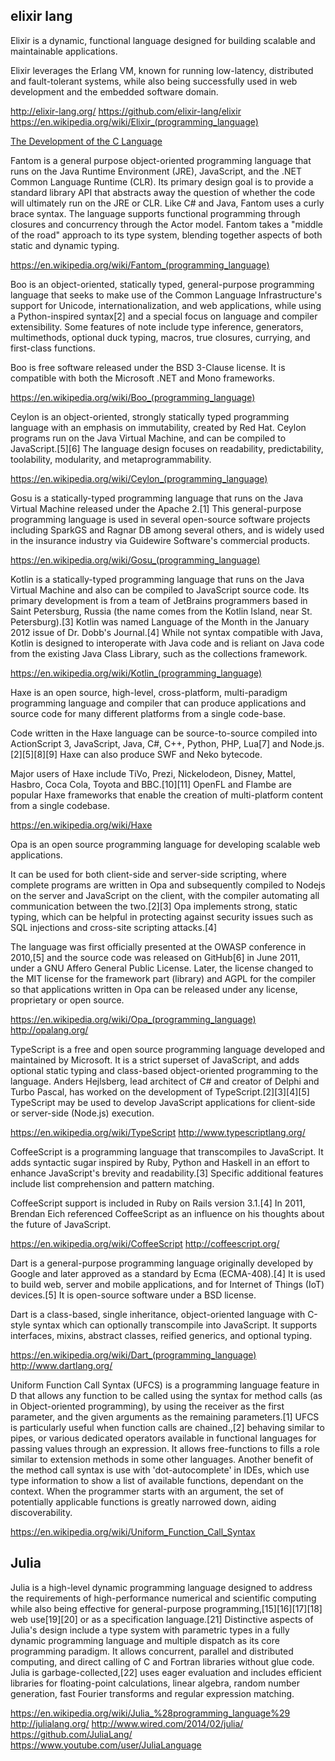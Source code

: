 
<!--
-->

elixir lang
-----------

Elixir is a dynamic, functional language designed for building
scalable and maintainable applications.

Elixir leverages the Erlang VM, known for running low-latency,
distributed and fault-tolerant systems, while also being successfully
used in web development and the embedded software domain.

http://elixir-lang.org/
https://github.com/elixir-lang/elixir
https://en.wikipedia.org/wiki/Elixir_(programming_language)

[The Development of the C Language]( https://www.bell-labs.com/usr/dmr/www/chist.html )

Fantom is a general purpose object-oriented programming language
that runs on the Java Runtime Environment (JRE), JavaScript, and
the .NET Common Language Runtime (CLR).  Its primary design goal
is to provide a standard library API that abstracts away the question
of whether the code will ultimately run on the JRE or CLR. Like C#
and Java, Fantom uses a curly brace syntax. The language supports
functional programming through closures and concurrency through the
Actor model. Fantom takes a "middle of the road" approach to its
type system, blending together aspects of both static and dynamic
typing.

https://en.wikipedia.org/wiki/Fantom_(programming_language)

Boo is an object-oriented, statically typed, general-purpose programming language that seeks to make use of the Common Language Infrastructure's support for Unicode, internationalization, and web applications, while using a Python-inspired syntax[2] and a special focus on language and compiler extensibility. Some features of note include type inference, generators, multimethods, optional duck typing, macros, true closures, currying, and first-class functions.

Boo is free software released under the BSD 3-Clause license. It is compatible with both the Microsoft .NET and Mono frameworks.


https://en.wikipedia.org/wiki/Boo_(programming_language)

Ceylon is an object-oriented, strongly statically typed programming language with an emphasis on immutability, created by Red Hat. Ceylon programs run on the Java Virtual Machine, and can be compiled to JavaScript.[5][6] The language design focuses on readability, predictability, toolability, modularity, and metaprogrammability.

https://en.wikipedia.org/wiki/Ceylon_(programming_language)

Gosu is a statically-typed programming language that runs on the Java Virtual Machine released under the Apache 2.[1] This general-purpose programming language is used in several open-source software projects including SparkGS and Ragnar DB among several others, and is widely used in the insurance industry via Guidewire Software's commercial products.

https://en.wikipedia.org/wiki/Gosu_(programming_language)

Kotlin is a statically-typed programming language that runs on the Java Virtual Machine and also can be compiled to JavaScript source code. Its primary development is from a team of JetBrains programmers based in Saint Petersburg, Russia (the name comes from the Kotlin Island, near St. Petersburg).[3] Kotlin was named Language of the Month in the January 2012 issue of Dr. Dobb's Journal.[4] While not syntax compatible with Java, Kotlin is designed to interoperate with Java code and is reliant on Java code from the existing Java Class Library, such as the collections framework.


https://en.wikipedia.org/wiki/Kotlin_(programming_language)

Haxe is an open source, high-level, cross-platform, multi-paradigm programming language and compiler that can produce applications and source code for many different platforms from a single code-base.

Code written in the Haxe language can be source-to-source compiled into ActionScript 3, JavaScript, Java, C#, C++, Python, PHP, Lua[7] and Node.js.[2][5][8][9] Haxe can also produce SWF and Neko bytecode.

Major users of Haxe include TiVo, Prezi, Nickelodeon, Disney, Mattel, Hasbro, Coca Cola, Toyota and BBC.[10][11] OpenFL and Flambe are popular Haxe frameworks that enable the creation of multi-platform content from a single codebase.

https://en.wikipedia.org/wiki/Haxe

Opa is an open source programming language for developing scalable web applications.

It can be used for both client-side and server-side scripting, where complete programs are written in Opa and subsequently compiled to Nodejs on the server and JavaScript on the client, with the compiler automating all communication between the two.[2][3] Opa implements strong, static typing, which can be helpful in protecting against security issues such as SQL injections and cross-site scripting attacks.[4]

The language was first officially presented at the OWASP conference in 2010,[5] and the source code was released on GitHub[6] in June 2011, under a GNU Affero General Public License. Later, the license changed to the MIT license for the framework part (library) and AGPL for the compiler so that applications written in Opa can be released under any license, proprietary or open source.

https://en.wikipedia.org/wiki/Opa_(programming_language)
http://opalang.org/

TypeScript is a free and open source programming language developed and maintained by Microsoft. It is a strict superset of JavaScript, and adds optional static typing and class-based object-oriented programming to the language. Anders Hejlsberg, lead architect of C# and creator of Delphi and Turbo Pascal, has worked on the development of TypeScript.[2][3][4][5] TypeScript may be used to develop JavaScript applications for client-side or server-side (Node.js) execution.

https://en.wikipedia.org/wiki/TypeScript
http://www.typescriptlang.org/

CoffeeScript is a programming language that transcompiles to JavaScript. It adds syntactic sugar inspired by Ruby, Python and Haskell in an effort to enhance JavaScript's brevity and readability.[3] Specific additional features include list comprehension and pattern matching.

CoffeeScript support is included in Ruby on Rails version 3.1.[4] In 2011, Brendan Eich referenced CoffeeScript as an influence on his thoughts about the future of JavaScript.

https://en.wikipedia.org/wiki/CoffeeScript
http://coffeescript.org/

Dart is a general-purpose programming language originally developed by Google and later approved as a standard by Ecma (ECMA-408).[4] It is used to build web, server and mobile applications, and for Internet of Things (IoT) devices.[5] It is open-source software under a BSD license.

Dart is a class-based, single inheritance, object-oriented language with C-style syntax which can optionally transcompile into JavaScript. It supports interfaces, mixins, abstract classes, reified generics, and optional typing.

https://en.wikipedia.org/wiki/Dart_(programming_language)
http://www.dartlang.org/

Uniform Function Call Syntax (UFCS) is a programming language feature in D that allows any function to be called using the syntax for method calls (as in Object-oriented programming), by using the receiver as the first parameter, and the given arguments as the remaining parameters.[1] UFCS is particularly useful when function calls are chained.,[2] behaving similar to pipes, or various dedicated operators available in functional languages for passing values through an expression. It allows free-functions to fills a role similar to extension methods in some other languages. Another benefit of the method call syntax is use with 'dot-autocomplete' in IDEs, which use type information to show a list of available functions, dependant on the context. When the programmer starts with an argument, the set of potentially applicable functions is greatly narrowed down, aiding discoverability.

https://en.wikipedia.org/wiki/Uniform_Function_Call_Syntax

Julia
-----

Julia is a high-level dynamic programming language designed to address the requirements of high-performance numerical and scientific computing while also being effective for general-purpose programming,[15][16][17][18] web use[19][20] or as a specification language.[21] Distinctive aspects of Julia's design include a type system with parametric types in a fully dynamic programming language and multiple dispatch as its core programming paradigm. It allows concurrent, parallel and distributed computing, and direct calling of C and Fortran libraries without glue code. Julia is garbage-collected,[22] uses eager evaluation and includes efficient libraries for floating-point calculations, linear algebra, random number generation, fast Fourier transforms and regular expression matching.

https://en.wikipedia.org/wiki/Julia_%28programming_language%29
http://julialang.org/
http://www.wired.com/2014/02/julia/
https://github.com/JuliaLang/
https://www.youtube.com/user/JuliaLanguage

<!-- vim: set autoindent expandtab sw=4 syntax=markdown: -->
